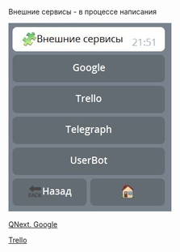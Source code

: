 Внешние сервисы - в процессе написания

![](./1.png)



[QNext. Google](/docs-test/admin/google-about)

[Trello](/docs-test/admin/trello-about)



